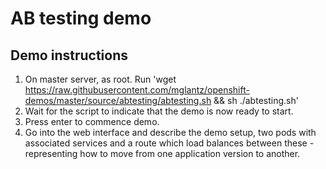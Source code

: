 # AB testing demo

## Demo instructions

1. On master server, as root. Run 'wget https://raw.githubusercontent.com/mglantz/openshift-demos/master/source/abtesting/abtesting.sh && sh ./abtesting.sh'
2. Wait for the script to indicate that the demo is now ready to start.
3. Press enter to commence demo.
4. Go into the web interface and describe the demo setup, two pods with associated services and a route which load balances between these - representing how to move from one application version to another.


